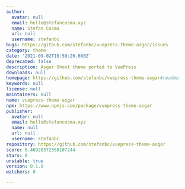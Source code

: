 ```yaml
---
author:
  avatar: null
  email: hello@stefancosma.xyz
  name: Stefan Cosma
  url: null
  username: stefanbc
bugs: https://github.com/stefanbc/vuepress-theme-asgar/issues
category: theme
date: '2021-09-02T10:50:26.660Z'
deprecated: false
description: Asgar Ghost theme ported to VuePress
downloads: null
homepage: https://github.com/stefanbc/vuepress-theme-asgar#readme
keywords: null
license: null
maintainers: null
name: vuepress-theme-asgar
npm: https://www.npmjs.com/package/vuepress-theme-asgar
publisher:
  avatar: null
  email: hello@stefancosma.xyz
  name: null
  url: null
  username: stefanbc
repository: https://github.com/stefanbc/vuepress-theme-asgar
score: 0.46920372368107244
stars: 0
unstable: true
version: 0.1.0
watchers: 0

---
```


